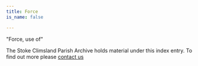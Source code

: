 ```yaml
---
title: Force
is_name: false

---
```


"Force, use of"


The Stoke Climsland Parish Archive holds material under this index entry. To find out more please [contact us](/contact/)
